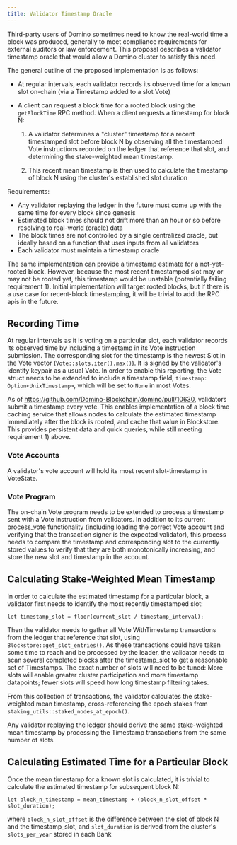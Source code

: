 ```yaml
---
title: Validator Timestamp Oracle
---
```


Third-party users of Domino sometimes need to know the real-world time a block
was produced, generally to meet compliance requirements for external auditors or
law enforcement. This proposal describes a validator timestamp oracle that
would allow a Domino cluster to satisfy this need.

The general outline of the proposed implementation is as follows:

- At regular intervals, each validator records its observed time for a known slot
  on-chain (via a Timestamp added to a slot Vote)
- A client can request a block time for a rooted block using the `getBlockTime`
  RPC method. When a client requests a timestamp for block N:

  1. A validator determines a "cluster" timestamp for a recent timestamped slot
     before block N by observing all the timestamped Vote instructions recorded on
     the ledger that reference that slot, and determining the stake-weighted mean
     timestamp.

  2. This recent mean timestamp is then used to calculate the timestamp of
     block N using the cluster's established slot duration

Requirements:

- Any validator replaying the ledger in the future must come up with the same
  time for every block since genesis
- Estimated block times should not drift more than an hour or so before resolving
  to real-world (oracle) data
- The block times are not controlled by a single centralized oracle, but
  ideally based on a function that uses inputs from all validators
- Each validator must maintain a timestamp oracle

The same implementation can provide a timestamp estimate for a not-yet-rooted
block. However, because the most recent timestamped slot may or may not be
rooted yet, this timestamp would be unstable (potentially failing requirement
1). Initial implementation will target rooted blocks, but if there is a use case
for recent-block timestamping, it will be trivial to add the RPC apis in the
future.

## Recording Time

At regular intervals as it is voting on a particular slot, each validator
records its observed time by including a timestamp in its Vote instruction
submission. The corresponding slot for the timestamp is the newest Slot in the
Vote vector (`Vote::slots.iter().max()`). It is signed by the validator's
identity keypair as a usual Vote. In order to enable this reporting, the Vote
struct needs to be extended to include a timestamp field, `timestamp: Option<UnixTimestamp>`, which will be set to `None` in most Votes.

As of https://github.com/Domino-Blockchain/domino/pull/10630, validators submit a
timestamp every vote. This enables implementation of a block time caching
service that allows nodes to calculate the estimated timestamp immediately after
the block is rooted, and cache that value in Blockstore. This provides
persistent data and quick queries, while still meeting requirement 1) above.

### Vote Accounts

A validator's vote account will hold its most recent slot-timestamp in VoteState.

### Vote Program

The on-chain Vote program needs to be extended to process a timestamp sent with
a Vote instruction from validators. In addition to its current process_vote
functionality (including loading the correct Vote account and verifying that the
transaction signer is the expected validator), this process needs to compare the
timestamp and corresponding slot to the currently stored values to verify that
they are both monotonically increasing, and store the new slot and timestamp in
the account.

## Calculating Stake-Weighted Mean Timestamp

In order to calculate the estimated timestamp for a particular block, a
validator first needs to identify the most recently timestamped slot:

```text
let timestamp_slot = floor(current_slot / timestamp_interval);
```

Then the validator needs to gather all Vote WithTimestamp transactions from the
ledger that reference that slot, using `Blockstore::get_slot_entries()`. As these
transactions could have taken some time to reach and be processed by the leader,
the validator needs to scan several completed blocks after the timestamp_slot to
get a reasonable set of Timestamps. The exact number of slots will need to be
tuned: More slots will enable greater cluster participation and more timestamp
datapoints; fewer slots will speed how long timestamp filtering takes.

From this collection of transactions, the validator calculates the
stake-weighted mean timestamp, cross-referencing the epoch stakes from
`staking_utils::staked_nodes_at_epoch()`.

Any validator replaying the ledger should derive the same stake-weighted mean
timestamp by processing the Timestamp transactions from the same number of
slots.

## Calculating Estimated Time for a Particular Block

Once the mean timestamp for a known slot is calculated, it is trivial to
calculate the estimated timestamp for subsequent block N:

```text
let block_n_timestamp = mean_timestamp + (block_n_slot_offset * slot_duration);
```

where `block_n_slot_offset` is the difference between the slot of block N and
the timestamp_slot, and `slot_duration` is derived from the cluster's
`slots_per_year` stored in each Bank
